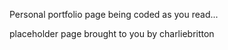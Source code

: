 Personal portfolio page being coded as you read...

placeholder page brought to you by charliebritton
